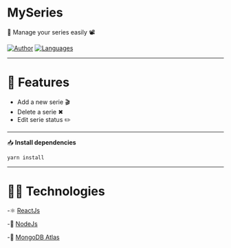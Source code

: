 # MySeries
🎥 Manage your series easily 📽️


[![Author](https://img.shields.io/badge/author-DanielDeJesus-69B6F3?style=flat-square)](https://github.com/DanielJ06)
[![Languages](https://img.shields.io/github/languages/count/DanielJ06/MySeries?color=%2369B6F3&style=flat-square)](#)

---

# :pushpin: Features
- Add a new serie 🎬
- Delete a serie ✖
- Edit serie status ✏️

---

📥 **Install dependencies**

```yarn install```

---

# 👨‍💻 Technologies
  -⚛️ [ReactJs](https://pt-br.reactjs.org/)
 
  -👾 [NodeJs](https://nodejs.org/en/)
 
  -🎲 [MongoDB Atlas](https://www.mongodb.com/cloud/atlas)

